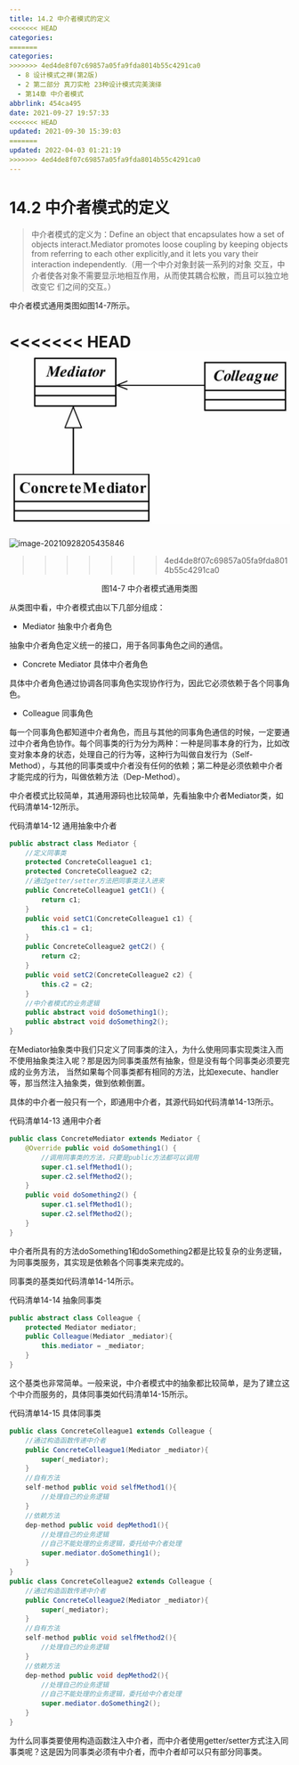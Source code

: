 ```yaml
---
title: 14.2 中介者模式的定义
<<<<<<< HEAD
categories:
=======
categories: 
>>>>>>> 4ed4de8f07c69857a05fa9fda8014b55c4291ca0
  - 8 设计模式之禅(第2版)
  - 2 第二部分 真刀实枪 23种设计模式完美演绎
  - 第14章 中介者模式
abbrlink: 454ca495
date: 2021-09-27 19:57:33
<<<<<<< HEAD
updated: 2021-09-30 15:39:03
=======
updated: 2022-04-03 01:21:19
>>>>>>> 4ed4de8f07c69857a05fa9fda8014b55c4291ca0
---
```

# 14.2 中介者模式的定义
> 中介者模式的定义为：Define an object that encapsulates how a set of objects interact.Mediator promotes loose coupling by keeping objects from referring to each other explicitly,and it lets you vary their interaction independently.（用一个中介对象封装一系列的对象 交互，中介者使各对象不需要显示地相互作用，从而使其耦合松散，而且可以独立地改变它 们之间的交互。）

中介者模式通用类图如图14-7所示。

<<<<<<< HEAD
![image-20210928205435846](https://raw.githubusercontent.com/lanlan2017/images/master/Blog/Sum/20210928205435.png)
=======
![image-20210928205435846](https://gitee.com/XiaoLan223/images/raw/master/Blog/Sum/20210928205435.png)
>>>>>>> 4ed4de8f07c69857a05fa9fda8014b55c4291ca0

<center>图14-7 中介者模式通用类图</center>

从类图中看，中介者模式由以下几部分组成：
- Mediator 抽象中介者角色

抽象中介者角色定义统一的接口，用于各同事角色之间的通信。
- Concrete Mediator 具体中介者角色

具体中介者角色通过协调各同事角色实现协作行为，因此它必须依赖于各个同事角色。
- Colleague 同事角色

每一个同事角色都知道中介者角色，而且与其他的同事角色通信的时候，一定要通过中介者角色协作。每个同事类的行为分为两种：一种是同事本身的行为，比如改变对象本身的状态，处理自己的行为等，这种行为叫做自发行为（Self-Method），与其他的同事类或中介者没有任何的依赖；第二种是必须依赖中介者才能完成的行为，叫做依赖方法（Dep-Method）。

中介者模式比较简单，其通用源码也比较简单，先看抽象中介者Mediator类，如代码清单14-12所示。

代码清单14-12 通用抽象中介者
```java
public abstract class Mediator {
    //定义同事类
    protected ConcreteColleague1 c1;
    protected ConcreteColleague2 c2;
    //通过getter/setter方法把同事类注入进来
    public ConcreteColleague1 getC1() {
        return c1;
    }
    public void setC1(ConcreteColleague1 c1) {
        this.c1 = c1;
    }
    public ConcreteColleague2 getC2() {
        return c2;
    }
    public void setC2(ConcreteColleague2 c2) {
        this.c2 = c2;
    }
    //中介者模式的业务逻辑
    public abstract void doSomething1();
    public abstract void doSomething2();
}
```
在Mediator抽象类中我们只定义了同事类的注入，为什么使用同事实现类注入而不使用抽象类注入呢？那是因为同事类虽然有抽象，但是没有每个同事类必须要完成的业务方法， 当然如果每个同事类都有相同的方法，比如execute、handler等，那当然注入抽象类，做到依赖倒置。

具体的中介者一般只有一个，即通用中介者，其源代码如代码清单14-13所示。

代码清单14-13 通用中介者
```java
public class ConcreteMediator extends Mediator {
    @Override public void doSomething1() {
        //调用同事类的方法，只要是public方法都可以调用
        super.c1.selfMethod1();
        super.c2.selfMethod2();
    }
    public void doSomething2() {
        super.c1.selfMethod1();
        super.c2.selfMethod2();
    }
}
```
中介者所具有的方法doSomething1和doSomething2都是比较复杂的业务逻辑，为同事类服务，其实现是依赖各个同事类来完成的。

同事类的基类如代码清单14-14所示。

代码清单14-14 抽象同事类
```java
public abstract class Colleague {
    protected Mediator mediator;
    public Colleague(Mediator _mediator){
        this.mediator = _mediator;
    }
}
```
这个基类也非常简单。一般来说，中介者模式中的抽象都比较简单，是为了建立这个中介而服务的，具体同事类如代码清单14-15所示。

代码清单14-15 具体同事类
```java
public class ConcreteColleague1 extends Colleague {
    //通过构造函数传递中介者
    public ConcreteColleague1(Mediator _mediator){
        super(_mediator);
    }
    //自有方法
    self-method public void selfMethod1(){
        //处理自己的业务逻辑
    }
    //依赖方法
    dep-method public void depMethod1(){
        //处理自己的业务逻辑
        //自己不能处理的业务逻辑，委托给中介者处理
        super.mediator.doSomething1();
    }
}
public class ConcreteColleague2 extends Colleague {
    //通过构造函数传递中介者
    public ConcreteColleague2(Mediator _mediator){
        super(_mediator);
    }
    //自有方法
    self-method public void selfMethod2(){
        //处理自己的业务逻辑
    }
    //依赖方法
    dep-method public void depMethod2(){
        //处理自己的业务逻辑
        //自己不能处理的业务逻辑，委托给中介者处理
        super.mediator.doSomething2();
    }
}
```
为什么同事类要使用构造函数注入中介者，而中介者使用getter/setter方式注入同事类呢？这是因为同事类必须有中介者，而中介者却可以只有部分同事类。
